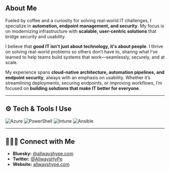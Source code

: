 ## About Me  

Fueled by coffee and a curiosity for solving real-world IT challenges, I specialize in **automation, endpoint management, and security**. My focus is on modernizing infrastructure with **scalable, user-centric solutions** that bridge security and usability.  

I believe that **good IT isn't just about technology, it's about people**. I thrive on solving real-world problems so others don’t have to, sharing what I’ve learned to help teams build systems that work—seamlessly, securely, and at scale.  

My experience spans **cloud-native architecture, automation pipelines, and endpoint security**, always with an emphasis on usability. Whether it’s streamlining deployments, securing endpoints, or improving workflows, I’m focused on **building solutions that make IT better for everyone**.  

---

## ⚙️ Tech & Tools I Use  

![Azure](https://img.shields.io/badge/Azure-0089D6?style=for-the-badge&logo=microsoftazure&logoColor=white) ![PowerShell](https://img.shields.io/badge/PowerShell-AF1B57?style=for-the-badge&logo=powershell&logoColor=white) ![Intune](https://img.shields.io/badge/Intune-947F57?style=for-the-badge&logo=microsoft&logoColor=white) ![Ansible](https://img.shields.io/badge/Ansible-000000?style=for-the-badge&logo=ansible&logoColor=white)   

---

## 👩🏻‍💻 Connect with Me  

- **Bluesky:** [@allwayshype.com](https://bsky.app/profile/allwayshype.com)  
- **Twitter:** [@AllwaysHyPe](https://x.com/AllwaysHyPe)  
- **Website:** [allwayshype.com](https://www.allwayshype.com/)  